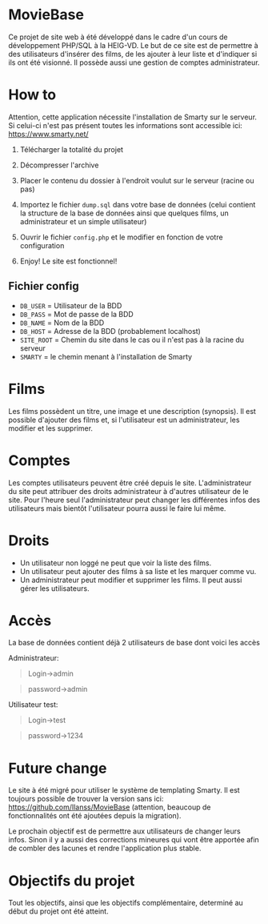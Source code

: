 # MovieBase
Ce projet de site web à été développé dans le cadre d'un cours de développement PHP/SQL à la HEIG-VD. Le but de ce site est de permettre à des utilisateurs d'insérer des films, de les ajouter à leur liste et d'indiquer si ils ont été visionné. Il possède aussi une gestion de comptes administrateur.

# How to
Attention, cette application nécessite l'installation de Smarty sur le serveur. Si celui-ci n'est pas présent toutes les informations sont accessible ici: https://www.smarty.net/

1. Télécharger la totalité du projet

2. Décompresser l'archive

3. Placer le contenu du dossier à l'endroit voulut sur le serveur (racine ou pas)

4. Importez le fichier `dump.sql` dans votre base de données (celui contient la structure de la base de données ainsi que quelques films, un administrateur et un simple utilisateur)

5. Ouvrir le fichier `config.php` et le modifier en fonction de votre configuration

6. Enjoy! Le site est fonctionnel!

## Fichier config

  * `DB_USER` = Utilisateur de la BDD
  * `DB_PASS` = Mot de passe de la BDD
  * `DB_NAME` = Nom de la BDD
  * `DB_HOST` = Adresse de la BDD (probablement localhost)
  * `SITE_ROOT` = Chemin du site dans le cas ou il n'est pas à la racine du serveur
  * `SMARTY` = le chemin menant à l'installation de Smarty

# Films
Les films possèdent un titre, une image et une description (synopsis). Il est possible d'ajouter des films et, si l'utilisateur est un administrateur, les modifier et les supprimer.

# Comptes
Les comptes utilisateurs peuvent être créé depuis le site. L'administrateur du site peut attribuer des droits administrateur à d'autres utilisateur de le site. Pour l'heure seul l'administrateur peut changer les différentes infos des utilisateurs mais bientôt l'utilisateur pourra aussi le faire lui même.

# Droits
* Un utilisateur non loggé ne peut que voir la liste des films.
* Un utilisateur peut ajouter des films à sa liste et les marquer comme vu.
* Un administrateur peut modifier et supprimer les films. Il peut aussi gérer les utilisateurs.

# Accès
La base de données contient déjà 2 utilisateurs de base dont voici les accès

Administrateur:
> Login->admin

> password->admin

Utilisateur test:
> Login->test

> password->1234

# Future change
Le site à été migré pour utiliser le système de templating Smarty. Il est toujours possible de trouver la version sans ici: https://github.com/Ilanss/MovieBase (attention, beaucoup de fonctionnalités ont été ajoutées depuis la migration).

Le prochain objectif est de permettre aux utilisateurs de changer leurs infos. Sinon il y a aussi des corrections mineures qui vont être apportée afin de combler des lacunes et rendre l'application plus stable.

# Objectifs du projet
Tout les objectifs, ainsi que les objectifs complémentaire, determiné au début du projet ont été atteint.
